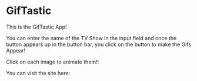 # GifTastic

This is the GifTastic App!

You can enter the name of the TV Show in the input field and once the button appears up in the button bar, you click on the button to make the Gifs Appear! 

Click on each image to animate them!!

You can visit the site here: 
